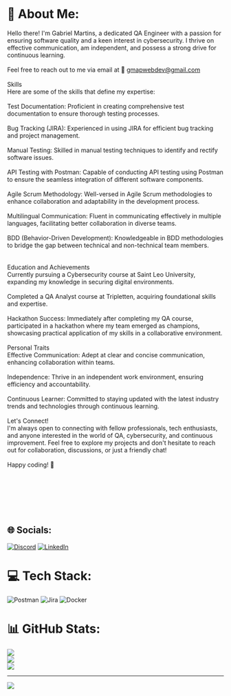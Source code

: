 # 💫 About Me:
Hello there! I'm Gabriel Martins, a dedicated QA Engineer with a passion for ensuring software quality and a keen interest in cybersecurity. I thrive on effective communication, am independent, and possess a strong drive for continuous learning.<br><br>Feel free to reach out to me via email at 📧 gmapwebdev@gmail.com <br><br>Skills<br>Here are some of the skills that define my expertise:<br><br>Test Documentation: Proficient in creating comprehensive test documentation to ensure thorough testing processes.<br><br>Bug Tracking (JIRA): Experienced in using JIRA for efficient bug tracking and project management.<br><br>Manual Testing: Skilled in manual testing techniques to identify and rectify software issues.<br><br>API Testing with Postman: Capable of conducting API testing using Postman to ensure the seamless integration of different software components.<br><br>Agile Scrum Methodology: Well-versed in Agile Scrum methodologies to enhance collaboration and adaptability in the development process.<br><br>Multilingual Communication: Fluent in communicating effectively in multiple languages, facilitating better collaboration in diverse teams.<br><br>BDD (Behavior-Driven Development): Knowledgeable in BDD methodologies to bridge the gap between technical and non-technical team members.<br><br><br>Education and Achievements<br>Currently pursuing a Cybersecurity course at Saint Leo University, expanding my knowledge in securing digital environments.<br><br>Completed a QA Analyst course at Tripletten, acquiring foundational skills and expertise.<br><br>Hackathon Success: Immediately after completing my QA course, participated in a hackathon where my team emerged as champions, showcasing practical application of my skills in a collaborative environment.<br><br>Personal Traits<br>Effective Communication: Adept at clear and concise communication, enhancing collaboration within teams.<br><br>Independence: Thrive in an independent work environment, ensuring efficiency and accountability.<br><br>Continuous Learner: Committed to staying updated with the latest industry trends and technologies through continuous learning.<br><br>Let's Connect!<br>I'm always open to connecting with fellow professionals, tech enthusiasts, and anyone interested in the world of QA, cybersecurity, and continuous improvement. Feel free to explore my projects and don't hesitate to reach out for collaboration, discussions, or just a friendly chat!<br><br>Happy coding! 🚀<br><br><br><br><br><br><br>


## 🌐 Socials:
[![Discord](https://img.shields.io/badge/Discord-%237289DA.svg?logo=discord&logoColor=white)](https://discord.gg/https://discord.gg/5VTYh76C) [![LinkedIn](https://img.shields.io/badge/LinkedIn-%230077B5.svg?logo=linkedin&logoColor=white)](https://linkedin.com/in/https://www.linkedin.com/in/gmapwebdev/) 

# 💻 Tech Stack:
![Postman](https://img.shields.io/badge/Postman-FF6C37?style=plastic&logo=postman&logoColor=white) ![Jira](https://img.shields.io/badge/jira-%230A0FFF.svg?style=plastic&logo=jira&logoColor=white) ![Docker](https://img.shields.io/badge/docker-%230db7ed.svg?style=plastic&logo=docker&logoColor=white)
# 📊 GitHub Stats:
![](https://github-readme-stats.vercel.app/api?username=gmap888&theme=dark&hide_border=true&include_all_commits=false&count_private=false)<br/>
![](https://github-readme-streak-stats.herokuapp.com/?user=gmap888&theme=dark&hide_border=true)<br/>
![](https://github-readme-stats.vercel.app/api/top-langs/?username=gmap888&theme=dark&hide_border=true&include_all_commits=false&count_private=false&layout=compact)

---
[![](https://visitcount.itsvg.in/api?id=gmap888&icon=0&color=1)](https://visitcount.itsvg.in)

<!-- Proudly created with GPRM ( https://gprm.itsvg.in ) -->
